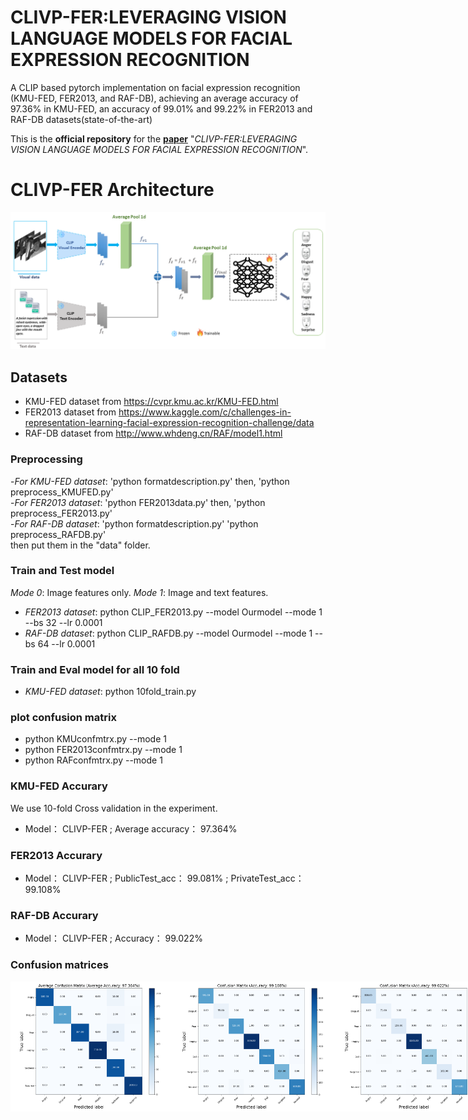 # CLIVP-FER:LEVERAGING VISION LANGUAGE MODELS FOR FACIAL EXPRESSION RECOGNITION
A CLIP based pytorch implementation on facial expression recognition (KMU-FED, FER2013, and RAF-DB), achieving an average accuracy of 97.36%  in KMU-FED, an accuracy of 99.01% and 99.22% in FER2013  and RAF-DB datasets(state-of-the-art)

This is the **official repository** for the [**paper**](https://arxiv.org/abs/) "*CLIVP-FER:LEVERAGING VISION LANGUAGE MODELS FOR FACIAL EXPRESSION RECOGNITION*".

# CLIVP-FER Architecture
![figures/CLIParch122.png](figures/CLIParch122.png)

## Datasets ##
- KMU-FED dataset from https://cvpr.kmu.ac.kr/KMU-FED.html
- FER2013 dataset from https://www.kaggle.com/c/challenges-in-representation-learning-facial-expression-recognition-challenge/data
- RAF-DB  dataset from http://www.whdeng.cn/RAF/model1.html


### Preprocessing ###
-*For KMU-FED dataset*: 'python formatdescription.py' then, 'python preprocess_KMUFED.py' <Br/>
-*For FER2013 dataset*: 'python FER2013data.py' then, 'python preprocess_FER2013.py' <Br/>
-*For RAF-DB dataset*: 'python formatdescription.py' 'python preprocess_RAFDB.py' <Br/>
then put them in the "data" folder.

### Train and Test model ###
*Mode 0*: Image features only.
*Mode 1*: Image and text features.

- *FER2013 dataset*: python CLIP_FER2013.py --model Ourmodel --mode 1 --bs 32 --lr 0.0001
- *RAF-DB dataset*: python CLIP_RAFDB.py --model Ourmodel --mode 1 --bs 64 --lr 0.0001
### Train and Eval model for all 10 fold ###
- *KMU-FED dataset*: python 10fold_train.py

### plot confusion matrix ###
- python KMUconfmtrx.py --mode 1
- python FER2013confmtrx.py --mode 1
- python RAFconfmtrx.py --mode 1
###  KMU-FED Accurary     ###
We use 10-fold Cross validation in the experiment.
- Model：    CLIVP-FER ;       Average accuracy：  97.364%  <Br/>
###  FER2013 Accurary     ###
- Model：    CLIVP-FER ;       PublicTest_acc：  99.081% ;     PrivateTest_acc：99.108%     <Br/>
###  RAF-DB Accurary     ###
- Model：    CLIVP-FER ;       Accuracy：  99.022% <Br/>

### Confusion matrices ###

<div style="display: flex; justify-content: flex-start;">
  <img width=260 src="figures/both.png"/>
  <img width=260 src="figures/FER20132mtrx.png"/>
  <img width=260 src="figures/RAFmtrx.png"/>
</div>


